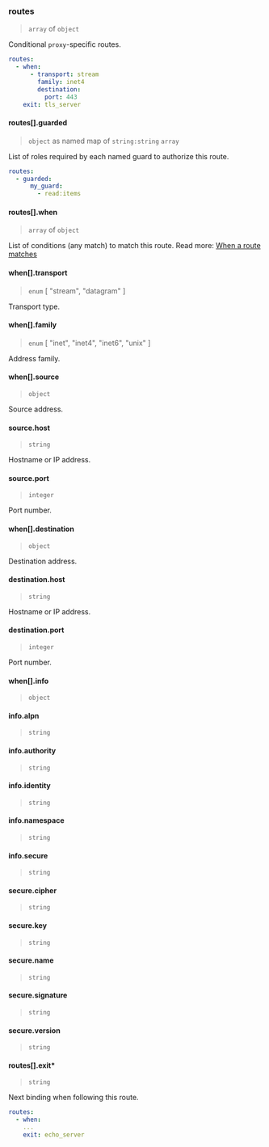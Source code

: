 ### routes

> `array` of `object`

Conditional `proxy`-specific routes.

```yaml
routes:
  - when:
      - transport: stream
        family: inet4
        destination:
          port: 443
    exit: tls_server
```

#### routes[].guarded

> `object` as named map of `string:string` `array`

List of roles required by each named guard to authorize this route.

```yaml
routes:
  - guarded:
      my_guard:
        - read:items
```

#### routes[].when

> `array` of `object`

List of conditions (any match) to match this route.
Read more: [When a route matches](../../../../concepts/bindings.md#when-a-route-matches)

#### when[].transport

> `enum` [ "stream", "datagram" ]

Transport type.

#### when[].family

> `enum` [ "inet", "inet4", "inet6", "unix" ]

Address family.

#### when[].source

> `object`

Source address.

#### source.host

> `string`

Hostname or IP address.

#### source.port

> `integer`

Port number.

#### when[].destination

> `object`

Destination address.

#### destination.host

> `string`

Hostname or IP address.

#### destination.port

> `integer`

Port number.

#### when[].info

> `object`

#### info.alpn

> `string`

#### info.authority

> `string`

#### info.identity

> `string`

#### info.namespace

> `string`

#### info.secure

> `string`

#### secure.cipher

> `string`

#### secure.key

> `string`

#### secure.name

> `string`

#### secure.signature

> `string`

#### secure.version

> `string`


#### routes[].exit\*

> `string`

Next binding when following this route.

```yaml
routes:
  - when:
    ...
    exit: echo_server
```
